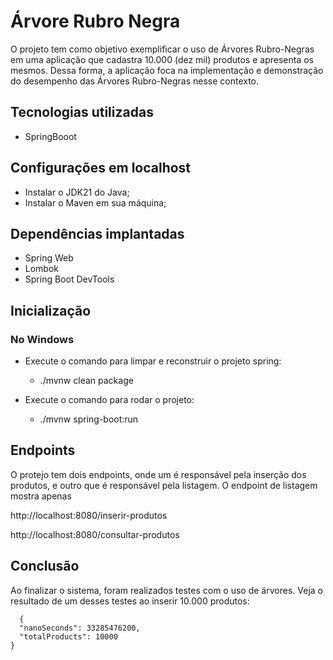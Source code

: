 # Árvore Rubro Negra 

O projeto tem como objetivo exemplificar o uso de Árvores Rubro-Negras em uma aplicação que cadastra 10.000 (dez mil) produtos e apresenta os mesmos. Dessa forma, a aplicação foca na implementação e demonstração do desempenho das Árvores Rubro-Negras nesse contexto.

## Tecnologias utilizadas

- SpringBooot

## Configurações em localhost
    
  - Instalar o JDK21 do Java; 
  - Instalar o Maven em sua máquina;


## Dependências implantadas

- Spring Web
- Lombok
- Spring Boot DevTools

## Inicialização

### No Windows

  - Execute o comando para limpar e reconstruir o projeto spring:
    -  ./mvnw clean package
        
  - Execute o comando para rodar o projeto:
    - ./mvnw spring-boot:run

## Endpoints

O protejo tem dois endpoints, onde um é responsável pela inserção dos produtos, e outro que é responsável pela listagem.
O endpoint de listagem mostra apenas 

http://localhost:8080/inserir-produtos

http://localhost:8080/consultar-produtos


## Conclusão

Ao finalizar o sistema, foram realizados testes com o uso de árvores. Veja o resultado de um desses testes ao inserir 10.000 produtos:

	  {
      "nanoSeconds": 33285476200,
      "totalProducts": 10000
    }
